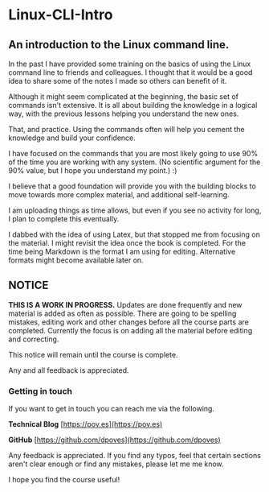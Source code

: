 # Linux-CLI-Intro

## An introduction to the Linux command line.

In the past I have provided some training on the basics of using the Linux command line to friends and colleagues. I thought that it would be a good idea to share some of the notes I made so others can benefit of it.

Although it might seem complicated at the beginning, the basic set of commands isn't extensive. It is all about building the knowledge in a logical way, with the previous lessons helping you understand the new ones.

That, and practice. Using the commands often will help you cement the knowledge and build your confidence.

I have focused on the commands that you are most likely going to use 90% of the time you are working with any system. \(No scientific argument for the 90% value, but I hope you understand my point.\) :\)

I believe that a good foundation will provide you with the building blocks to move towards more complex material, and additional self-learning.

I am uploading things as time allows, but even if you see no activity for long, I plan to complete this eventually.

I dabbed with the idea of using Latex, but that stopped me from focusing on the material. I might revisit the idea once the book is completed. For the time being Markdown is the format I am using for editing. Alternative formats might become available later on.

## NOTICE

**THIS IS A WORK IN PROGRESS.** Updates are done frequently and new material is added as often as possible. There are going to be spelling mistakes, editing work and other changes before all the course parts are completed. Currently the focus is on adding all the material before editing and correcting.

This notice will remain until the course is complete.

Any and all feedback is appreciated.

### Getting in touch

If you want to get in touch you can reach me via the following.

**Technical Blog** [https://pov.es](https://pov.es)

**GitHub** [https://github.com/dpoves](https://github.com/dpoves)

Any feedback is appreciated. If you find any typos, feel that certain sections aren't clear enough or find any mistakes, please let me me know.

I hope you find the course useful!

